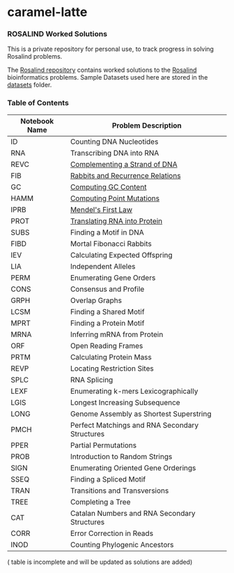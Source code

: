 # caramel-latte

### ROSALIND Worked Solutions

This is a private repository for personal use, to track progress in solving Rosalind problems. 

The [Rosalind repository](https://github.com/halimv/caramel-latte/tree/main/Rosalind) contains worked solutions to the [Rosalind](https://rosalind.info/problems/list-view/) bioinformatics problems.
Sample Datasets used here are stored in the [datasets](https://github.com/halimv/caramel-latte/tree/main/Rosalind/datasets) folder.

### Table of Contents

| Notebook Name  | Problem Description                                                                                                        |
| -------------- | ---------------------------------------------------------------------------------------------------------------------------|  
| ID             | Counting DNA Nucleotides                                                                                                   |
| RNA            | Transcribing DNA into RNA                                                                                                  |
| REVC           | [Complementing a Strand of DNA](https://github.com/halimv/caramel-latte/blob/main/Rosalind/REVC.ipynb)                     |
| FIB            | [Rabbits and Recurrence Relations](https://github.com/halimv/caramel-latte/blob/main/Rosalind/FIB.ipynb)                   |
| GC             | [Computing GC Content](https://github.com/halimv/caramel-latte/blob/main/Rosalind/GC.ipynb)                                |
| HAMM           | [Computing Point Mutations](https://github.com/halimv/caramel-latte/blob/main/Rosalind/HAMM.ipynb)                         |
| IPRB           | [Mendel's First Law](https://github.com/halimv/caramel-latte/blob/main/Rosalind/IPRB.ipynb)                                |
| PROT           | [Translating RNA into Protein](https://github.com/halimv/caramel-latte/blob/main/Rosalind/PROT.ipynb)                      |
| SUBS           | Finding a Motif in DNA                                                                                                     |
| FIBD           | Mortal Fibonacci Rabbits                                                                                                   |
| IEV            | Calculating Expected Offspring                                                                                             |
| LIA            | Independent Alleles                                                                                                        |
| PERM           | Enumerating Gene Orders                                                                                                    |
| CONS           | Consensus and Profile                                                                                                      |
| GRPH           | Overlap Graphs                                                                                                             |
| LCSM           | Finding a Shared Motif                                                                                                     |
| MPRT           | Finding a Protein Motif                                                                                                    |
| MRNA           | Inferring mRNA from Protein                                                                                                |
| ORF            | Open Reading Frames                                                                                                        |
| PRTM           | Calculating Protein Mass                                                                                                   |
| REVP           | Locating Restriction Sites                                                                                                 |
| SPLC           | RNA Splicing                                                                                                               |
| LEXF           | Enumerating k-mers Lexicographically                                                                                       |
| LGIS           | Longest Increasing Subsequence                                                                                             |
| LONG           | Genome Assembly as Shortest Superstring                                                                                    |
| PMCH           | Perfect Matchings and RNA Secondary Structures                                                                             |
| PPER           | Partial Permutations                                                                                                       |
| PROB           | Introduction to Random Strings                                                                                             |
| SIGN           | Enumerating Oriented Gene Orderings                                                                                        |
| SSEQ           | Finding a Spliced Motif                                                                                                    |
| TRAN           | Transitions and Transversions                                                                                              |
| TREE           | Completing a Tree                                                                                                          |
| CAT            | Catalan Numbers and RNA Secondary Structures                                                                               |
| CORR           | Error Correction in Reads                                                                                                  |
| INOD           | Counting Phylogenic Ancestors                                                                                              |

( table is incomplete and will be updated as solutions are added)